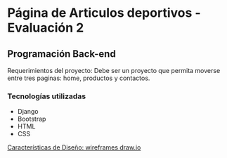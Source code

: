 # Página de Articulos deportivos - Evaluación 2
## Programación Back-end

Requerimientos del proyecto: 
Debe ser un proyecto que permita moverse entre tres paginas: home, productos y contactos.

### Tecnologías utilizadas
- Django
- Bootstrap
- HTML 
- CSS


[Características de Diseño: wireframes draw.io](https://github.com/tomasQL/python-django-backend/blob/1d09746f95064a4f6bd26bd7610cf93b1448bd62/articulosDeportivos/wireframes.drawio)

